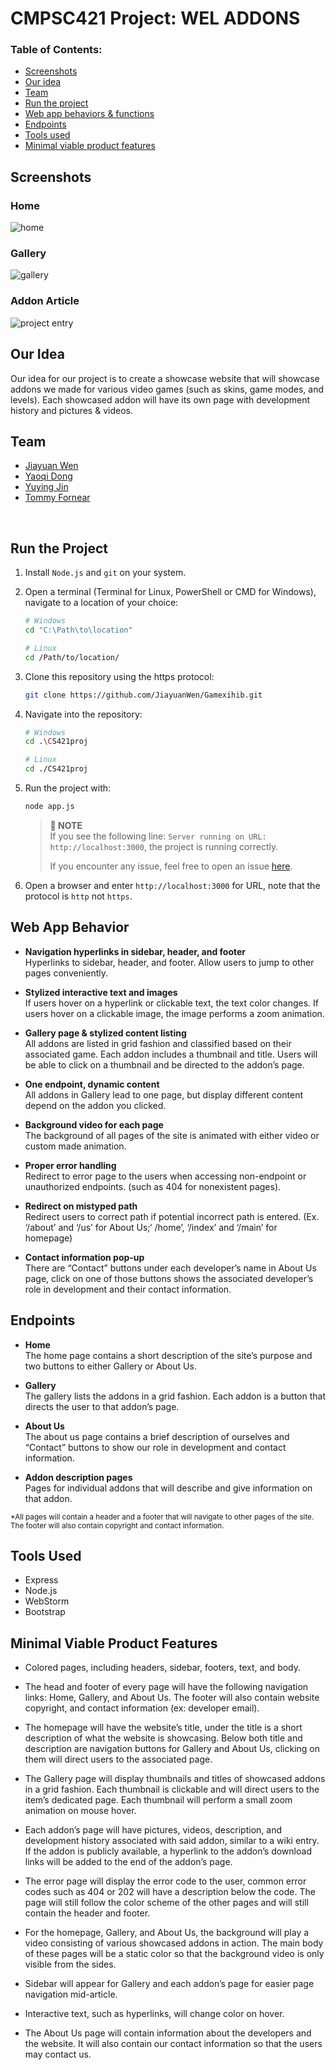 # CMPSC421 Project: WEL ADDONS

### Table of Contents:
* [Screenshots](https://github.com/Yuying-Jin/CS421proj#screenshots)
* [Our idea](https://github.com/Yuying-Jin/CS421proj#our-idea)
* [Team](https://github.com/Yuying-Jin/CS421proj#team)
* [Run the project](https://github.com/Yuying-Jin/CS421proj#run-the-project)
* [Web app behaviors & functions](https://github.com/Yuying-Jin/CS421proj#web-app-behavior)
* [Endpoints](https://github.com/Yuying-Jin/CS421proj#endpoints)
* [Tools used](https://github.com/Yuying-Jin/CS421proj#tools-used)
* [Minimal viable product features](https://github.com/Yuying-Jin/CS421proj#minimal-viable-product-features)

<!-- 
* [Front end & Back end](https://github.com/Yuying-Jin/CS421proj#front-end) 
* [Stretch goals](https://github.com/Yuying-Jin/CS421proj#stretch-goals)
-->

## Screenshots
### Home
![home](https://github.com/Yuying-Jin/CS421proj/blob/project/preview/home.png)
### Gallery
![gallery](https://github.com/Yuying-Jin/CS421proj/blob/project/preview/gallery.png)
### Addon Article
![project entry](https://github.com/Yuying-Jin/CS421proj/blob/project/preview/proj-ENtry.png)

## Our Idea
Our idea for our project is to create a showcase website that will showcase addons we made for various video games (such as skins, game modes, and levels). Each showcased addon will have its own page with development history and pictures & videos. 

## Team
* [Jiayuan Wen](https://github.com/JiayuanWen)
* [Yaoqi Dong](https://github.com/yaoqidong)
* [Yuying Jin](https://github.com/Yuying-Jin)
* [Tommy Fornear](https://github.com/tjf5611)

<br/>

## Run the Project
1. Install `Node.js` and `git` on your system. 
2. Open a terminal (Terminal for Linux, PowerShell or CMD for Windows), navigate to a location of your choice:
   ``` bash
   # Windows
   cd "C:\Path\to\location"

   # Linux
   cd /Path/to/location/
   ``` 
3. Clone this repository using the https protocol:
   ``` bash
   git clone https://github.com/JiayuanWen/Gamexihib.git
   ```
4. Navigate into the repository:
   ``` bash
   # Windows
   cd .\CS421proj

   # Linux
   cd ./CS421proj
   ```
5. Run the project with: 
   ``` bash
   node app.js
   ```
   
   > **📝 NOTE** \
   > If you see the following line: `Server running on URL: http://localhost:3000`, the project is running correctly. 
   > 
   > If you encounter any issue, feel free to open an issue [here](https://github.com/Yuying-Jin/CS421proj/issues).

6. Open a browser and enter `http://localhost:3000` for URL, note that the protocol is `http` not `https`.

<!--
## Front end
Uses EJS(html), CSS, and frontend JavaScript files to determine the appearance and placement of text, images, and videos for the site’s pages. Some frontend JavaScript scripts are used to pass queries to backend. 

## Back end
Uses Node.js to run server. Uses Express to receive page requests and render associating EJS(html) and accommodating CSS, image, and video files into web pages.
-->


## Web App Behavior
* **Navigation hyperlinks in sidebar, header, and footer** \
Hyperlinks to sidebar, header, and footer. Allow users to jump to other pages conveniently.


* **Stylized interactive text and images** \
If users hover on a hyperlink or clickable text, the text color changes. If users hover on a clickable image, the image performs a zoom animation.


* **Gallery page & stylized content listing** \
All addons are listed in grid fashion and classified based on their associated game. Each addon includes a thumbnail and title. Users will be able to click on a thumbnail and be directed to the addon’s page.


* **One endpoint, dynamic content** \
All addons in Gallery lead to one page, but display different content depend on the addon you clicked. 


* **Background video for each page** \
The background of all pages of the site is animated with either video or custom made animation.


* **Proper error handling** \
Redirect to error page to the users when accessing non-endpoint or unauthorized endpoints. (such as 404 for nonexistent pages). 

* **Redirect on mistyped path** \
Redirect users to correct path if potential incorrect path is entered. (Ex. ‘/about’ and ‘/us’ for About Us;‘ /home’, ‘/index’ and ‘/main’ for homepage)

* **Contact information pop-up** \
There are “Contact” buttons under each developer’s name in About Us page, click on one of those buttons shows the associated developer’s role in development and their contact information. 



## Endpoints
* **Home** \
The home page contains a short description of the site’s purpose and two buttons to either Gallery or About Us.


* **Gallery** \
The gallery lists the addons in a grid fashion. Each addon is a button that directs the user to that addon’s page.


* **About Us** \
The about us page contains a brief description of ourselves and “Contact” buttons to show our role in development and contact information.


* **Addon description pages** \
Pages for individual addons that will describe and give information on that addon.


<sub>*All pages will contain a header and a footer that will navigate to other pages of the site. The footer will also contain copyright and contact information.</sub>

## Tools Used
* Express
* Node.js
* WebStorm
* Bootstrap


## Minimal Viable Product Features
* Colored pages, including headers, sidebar, footers, text, and body.


* The head and footer of every page will have the following navigation links: Home, Gallery,  and About Us. The footer will also contain website copyright, and contact information (ex: developer email). 


* The homepage will have the website’s title, under the title is a short description of what the website is showcasing. Below both title and description are navigation buttons for Gallery and About Us, clicking on them will direct users to the associated page.


* The Gallery page will display thumbnails and titles of showcased addons in a grid fashion. Each thumbnail is clickable and will direct users to the item’s dedicated page. Each thumbnail will perform a small zoom animation on mouse hover. 

* Each addon’s page will have pictures, videos, description, and development history associated with said addon, similar to a wiki entry. If the addon is publicly available, a hyperlink to the addon’s download links will be added to the end of the addon’s page. 

* The error page will display the error code to the user, common error codes such as 404 or 202 will have a description below the code. The page will still follow the color scheme of the other pages and will still contain the header and footer.

* For the homepage, Gallery, and About Us, the background will play a video consisting of various showcased addons in action. The main body of these pages will be a static color so that the background video is only visible from the sides.

* Sidebar will appear for Gallery and each addon’s page for easier page navigation mid-article.

* Interactive text, such as hyperlinks, will change color on hover.

* The About Us page will contain information about the developers and the website. It will also contain our contact information so that the users may contact us. 

<!--
## Stretch Goals
* Implementing a search function and a search result page that will allow the user to search for a specific addon(s).

* Implementing a sorting function in Gallery and Search Result that will sort the addon thumbnails alphabetically or by their release date.

* Implement comment API, which allows users to post comments with or without an account at the bottom of each item’s page (Emojis, pictures, and GIFs are also allowed).
-->
